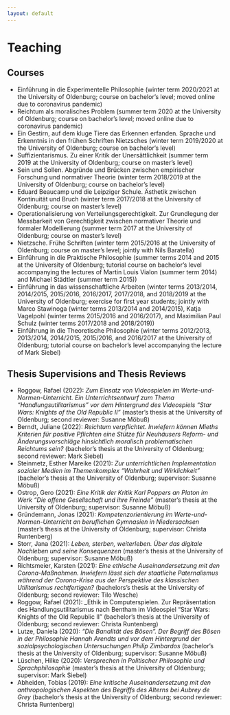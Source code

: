 ```yaml
---
layout: default
---
```


# Teaching

## Courses

+ Einführung in die Experimentelle Philosophie (winter term 2020/2021 at the University of Oldenburg; course on bachelor’s level; moved online due to coronavirus pandemic)
+ Reichtum als moralisches Problem (summer term 2020 at the University of Oldenburg; course on bachelor’s level; moved online due to coronavirus pandemic)
+ Ein Gestirn, auf dem kluge Tiere das Erkennen erfanden. Sprache und Erkenntnis in den frühen Schriften Nietzsches (winter term 2019/2020 at the University of Oldenburg; course on bachelor’s level)
+ Suffizientarismus. Zu einer Kritik der Unersättlichkeit (summer term 2019 at the University of Oldenburg; course on master’s level)
+ Sein und Sollen. Abgründe und Brücken zwischen empirischer Forschung und normativer Theorie (winter term 2018/2019 at the University of Oldenburg; course on bachelor’s level)
+ Eduard Beaucamp und die Leipziger Schule. Ästhetik zwischen Kontinuität und Bruch (winter term 2017/2018 at the University of Oldenburg; course on master’s level)
+ Operationalisierung von Verteilungsgerechtigkeit. Zur Grundlegung der Messbarkeit von Gerechtigkeit zwischen normativer Theorie und formaler Modellierung (summer term 2017 at the University of Oldenburg; course on master’s level)
+ Nietzsche. Frühe Schriften (winter term 2015/2016 at the University of Oldenburg; course on master’s level; jointly with Nils Baratella)
+ Einführung in die Praktische Philosophie (summer terms 2014 and 2015 at the University of Oldenburg; tutorial course on bachelor’s level accompanying the lectures of Martin Louis Vialon (summer term 2014) and Michael Städtler (summer term 2015))
+ Einführung in das wissenschaftliche Arbeiten (winter terms 2013/2014, 2014/2015, 2015/2016, 2016/2017, 2017/2018, and 2018/2019 at the University of Oldenburg; exercise for first year students; jointly with Marco Stawinoga (winter terms 2013/2014 and 2014/2015), Katja Vagelpohl (winter terms 2015/2016 and 2016/2017), and Maximilian Paul Schulz (winter terms 2017/2018 and 2018/2019))
+ Einführung in die Theoretische Philosophie (winter terms 2012/2013, 2013/2014, 2014/2015, 2015/2016, and 2016/2017 at the University of Oldenburg; tutorial course on bachelor’s level accompanying the lecture of Mark Siebel)

## Thesis Supervisions and Thesis Reviews

+ Roggow, Rafael (2022): _Zum Einsatz von Videospielen im Werte-und-Normen-Unterricht. Ein Unterrichtsentwurf zum Thema “Handlungsutilitarismus” vor dem Hintergrund des Videospiels “Star Wars: Knights of the Old Republic II”_ (master’s thesis at the University of Oldenburg; second reviewer: Susanne Möbuß)
+ Berndt, Juliane (2022): _Reichtum verpflichtet. Inwiefern können Mieths Kriterien für positive Pflichten eine Stütze für Neuhäusers Reform- und Änderungsvorschläge hinsichtlich moralisch problematischen Reichtums sein?_ (bachelor’s thesis at the University of Oldenburg; second reviewer: Mark Siebel)
+ Steinmetz, Esther Mareike (2021): _Zur unterrichtlichen Implementation sozialer Medien im Themenkomplex “Wahrheit und Wirklichkeit”_ (bachelor’s thesis at the University of Oldenburg; supervisor: Susanne Möbuß)
+ Ostrop, Gero (2021): _Eine Kritik der Kritik Karl Poppers an Platon im Werk “Die offene Gesellschaft und ihre Freinde”_ (master’s thesis at the University of Oldenburg; supervisor: Susanne Möbuß)
+ Gründemann, Jonas (2021): _Kompetenzorientierung im Werte-und-Normen-Unterricht an beruflichen Gymnasien in Niedersachsen_ (master’s thesis at the University of Oldenburg; supervisor: Christa Runtenberg)
+ Storr, Jana (2021): _Leben, sterben, weiterleben. Über das digitale Nachleben und seine Konsequenzen_ (master’s thesis at the University of Oldenburg; supervisor: Susanne Möbuß)
+ Richtsmeier, Karsten (2021): _Eine ethische Auseinandersetzung mit den Corona-Maßnahmen. Inwiefern lässt sich der staatliche Paternalismus während der Corona-Krise aus der Perspektive des klassischen Utilitarismus rechtfertigen?_ (bachelors’s thesis at the University of Oldenburg; second reviewer: Tilo Wesche)
+ Roggow, Rafael (2021): _Ethik in Computerspielen. Zur Repräsentation des Handlungsutilitarismus nach Bentham im Videospiel “Star Wars: Knights of the Old Republic II” (bachelor’s thesis at the University of Oldenburg; second reviewer: Christa Runtenberg)
+ Lutze, Daniela (2020): _“Die Banalität des Bösen”. Der Begriff des Bösen in der Philosophie Hannah Arendts und vor dem Hintergrund der sozialpsychologischen Untersuchungen Philip Zimbardos_ (bachelor’s thesis at the University of Oldenburg; supervisor: Susanne Möbuß)
+ Lüschen, Hilke (2020): _Versprechen in Politischer Philosophie und Sprachphilosophie_ (master’s thesis at the University of Oldenburg; supervisor: Mark Siebel)
+ Abheiden, Tobias (2019): _Eine kritische Auseinandersetzung mit den anthropologischen Aspekten des Begriffs des Alterns bei Aubrey de Grey_ (bachelor’s thesis at the University of Oldenburg; second reviewer: Christa Runtenberg)
